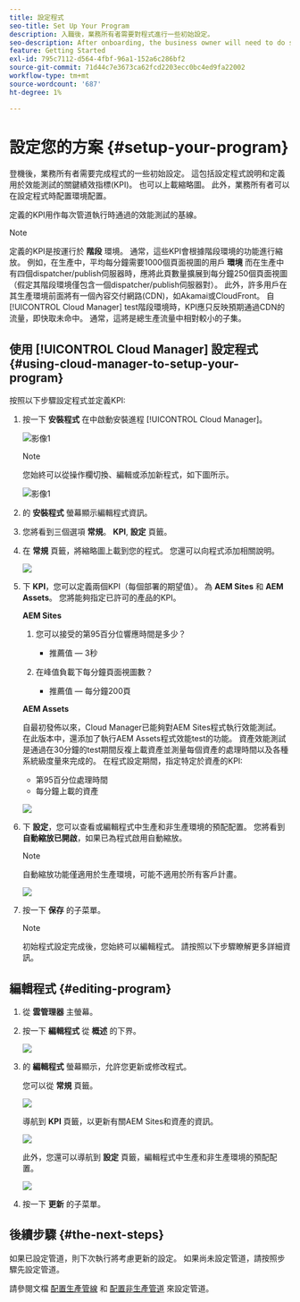 ```yaml
---
title: 設定程式
seo-title: Set Up Your Program
description: 入職後，業務所有者需要對程式進行一些初始設定。
seo-description: After onboarding, the business owner will need to do some initial setup of Adobe AEM Cloud Manager. This involves setting the program description and defining the KPIs which will be used for performance testing.
feature: Getting Started
exl-id: 795c7112-d564-4fbf-96a1-152a6c286bf2
source-git-commit: 71d44c7e3673ca62fcd2203ecc0bc4ed9fa22002
workflow-type: tm+mt
source-wordcount: '687'
ht-degree: 1%

---
```


# 設定您的方案 {#setup-your-program}

登機後，業務所有者需要完成程式的一些初始設定。 這包括設定程式說明和定義用於效能測試的關鍵績效指標(KPI)。 也可以上載縮略圖。 此外，業務所有者可以在設定程式時配置環境配置。

定義的KPI用作每次管道執行時通過的效能測試的基線。

>[!NOTE]
>定義的KPI是按運行於 **階段** 環境。 通常，這些KPI會根據階段環境的功能進行縮放。
>例如，在生產中，平均每分鐘需要1000個頁面視圖的用戶 **環境** 而在生產中有四個dispatcher/publish伺服器時，應將此頁數量擴展到每分鐘250個頁面視圖（假定其階段環境僅包含一個dispatcher/publish伺服器對）。
>此外，許多用戶在其生產環境前面將有一個內容交付網路(CDN)，如Akamai或CloudFront。 自 [!UICONTROL Cloud Manager] test階段環境時，KPI應只反映預期通過CDN的流量，即快取未命中。 通常，這將是總生產流量中相對較小的子集。

## 使用 [!UICONTROL Cloud Manager] 設定程式 {#using-cloud-manager-to-setup-your-program}

按照以下步驟設定程式並定義KPI:

1. 按一下 **安裝程式** 在中啟動安裝進程 [!UICONTROL Cloud Manager]。

   ![影像1](assets/set-up-program/setup1.png)

   >[!NOTE]
   > 您始終可以從操作欄切換、編輯或添加新程式，如下圖所示。

   ![影像1](assets/set-up-program/setup2.png)


1. 的 **安裝程式** 螢幕顯示編輯程式資訊。

1. 您將看到三個選項 **常規**。 **KPI**, **設定** 頁籤。

1. 在 **常規** 頁籤，將縮略圖上載到您的程式。 您還可以向程式添加相關說明。

   ![](assets/Setup_Program-General.png)

1. 下 **KPI**，您可以定義兩個KPI（每個部署的期望值）。 為 **AEM Sites** 和 **AEM Assets**。 您將能夠指定已許可的產品的KPI。

   **AEM Sites**

   1. 您可以接受的第95百分位響應時間是多少？

      * 推薦值 — 3秒
   1. 在峰值負載下每分鐘頁面視圖數？

      * 推薦值 — 每分鐘200頁

   **AEM Assets**

   自最初發佈以來，Cloud Manager已能夠對AEM Sites程式執行效能測試。 在此版本中，還添加了執行AEM Assets程式效能test的功能。 資產效能測試是通過在30分鐘的test期間反複上載資產並測量每個資產的處理時間以及各種系統級度量來完成的。
在程式設定期間，指定特定於資產的KPI:

   * 第95百分位處理時間
   * 每分鐘上載的資產

   ![](assets/Setup_Program-KPIs.png)

1. 下 **設定**，您可以查看或編輯程式中生產和非生產環境的預配配置。 您將看到 **自動縮放已開啟**，如果已為程式啟用自動縮放。

   >[!NOTE]
   >自動縮放功能僅適用於生產環境，可能不適用於所有客戶計畫。

   ![](assets/Setup_Program-Provisioning.png)

1. 按一下 **保存** 的子菜單。

   >[!NOTE]
   >初始程式設定完成後，您始終可以編輯程式。 請按照以下步驟瞭解更多詳細資訊。

## 編輯程式 {#editing-program}

1. 從 **雲管理器** 主螢幕。

1. 按一下 **編輯程式** 從 **概述** 的下界。

   ![](assets/set-up-program/edit-program1.png)

1. 的 **編輯程式** 螢幕顯示，允許您更新或修改程式。

   您可以從 **常規** 頁籤。

   ![](assets/set-up-program/edit-program-general.png)

   導航到 **KPI** 頁籤，以更新有關AEM Sites和資產的資訊。

   ![](assets/set-up-program/edit-program-kpi.png)

   此外，您還可以導航到 **設定** 頁籤，編輯程式中生產和非生產環境的預配配置。

   ![](assets/set-up-program/edit-program-provision.png)

1. 按一下 **更新** 的子菜單。

## 後續步驟 {#the-next-steps}

如果已設定管道，則下次執行將考慮更新的設定。 如果尚未設定管道，請按照步驟先設定管道。

請參閱文檔 [配置生產管線](configuring-production-pipelines.md) 和 [配置非生產管道](configuring-non-production-pipelines.md) 來設定管道。
